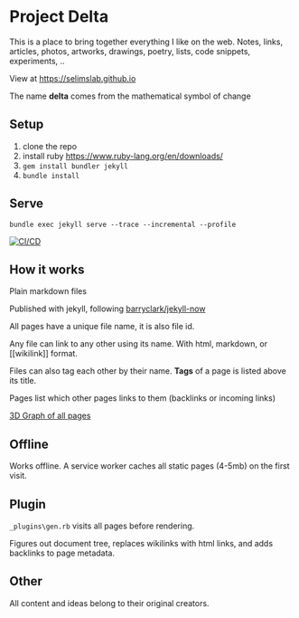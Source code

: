 # Project Delta

This is a place to bring together everything I like on the web. Notes, links, articles, photos, artworks, drawings, poetry, lists, code snippets, experiments, ..

View at <https://selimslab.github.io>

The name **delta** comes from the mathematical symbol of change 

## Setup

1. clone the repo
3. install ruby <https://www.ruby-lang.org/en/downloads/>
4. `gem install bundler jekyll`
5. `bundle install`

## Serve
```
bundle exec jekyll serve --trace --incremental --profile
```

[![CI/CD](https://github.com/selimslab/selimslab.github.io/actions/workflows/pages.yml/badge.svg)](https://github.com/selimslab/selimslab.github.io/actions/workflows/pages.yml)


## How it works 

Plain markdown files 

Published with jekyll, following [barryclark/jekyll-now](https://github.com/barryclark/jekyll-now)

All pages have a unique file name, it is also file id.

Any file can link to any other using its name. With html, markdown, or [[wikilink]] format. 

Files can also tag each other by their name. **Tags** of a page is listed above its title. 

Pages list which other pages links to them (backlinks or incoming links)

[3D Graph of all pages](https://selimslab.github.io/graph-3d)

## Offline 
Works offline. A service worker caches all static pages (4-5mb) on the first visit. 

## Plugin 
`_plugins\gen.rb` visits all pages before rendering. 

Figures out document tree, replaces wikilinks with html links, and adds backlinks to page metadata. 

## Other

All content and ideas belong to their original creators. 
